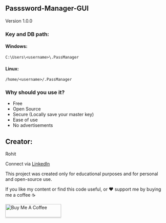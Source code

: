 ## Passsword-Manager-GUI

Version 1.0.0

### Key and DB path:

#### Windows:
`C:\Users\<username>\.PassManager`

#### Linux:
`/home/<username>/.PassManager`

### Why should you use it?
- Free
- Open Source
- Secure (Locally save your master key)
- Ease of use
- No advertisements


## Creator:
Rohit

Connect via [LinkedIn](https://www.linkedin.com/in/rohit-904537136/)

This project was created only for educational purposes and for personal and open-source use.

If you like my content or find this code useful, or ❤️ support me by buying me a coffee ☕

<a href="https://www.buymeacoffee.com/rohitdalal0" target="_blank" ><img src="https://www.buymeacoffee.com/assets/img/custom_images/orange_img.png" alt="Buy Me A Coffee" style="height: 41px !important;width: 174px !important;box-shadow: 0px 3px 2px 0px rgba(190, 190, 190, 0.5) !important;-webkit-box-shadow: 0px 3px 2px 0px rgba(190, 190, 190, 0.5) !important;" ></a>
